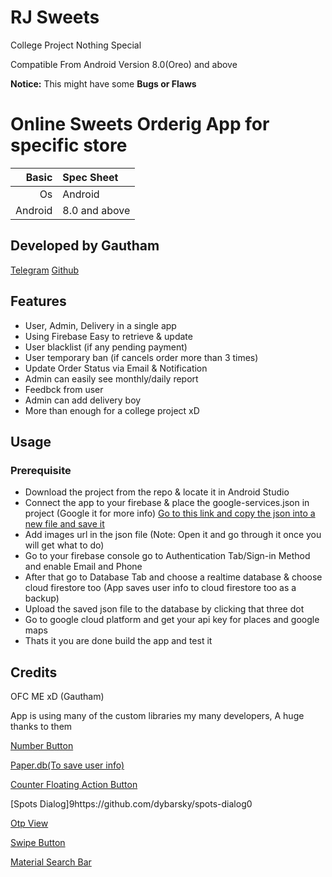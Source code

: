 # RJ Sweets
College Project Nothing Special

Compatible From Android Version 8.0(Oreo) and above

**Notice:** This might have some **Bugs or Flaws**

Online Sweets Orderig App for specific store
=====================================

Basic   | Spec Sheet
-------:|:-------------------------
Os      | Android    
Android | 8.0 and above

## Developed by Gautham
[Telegram](https://t.me/Mellow04)
[Github](https://github.com/GauthamAsir)

## Features
* User, Admin, Delivery in a single app
* Using Firebase Easy to retrieve & update
* User blacklist (if any pending payment)
* User temporary ban (if cancels order more than 3 times)
* Update Order Status via Email & Notification
* Admin can easily see monthly/daily report
* Feedbck from user
* Admin can add delivery boy
* More than enough for a college project xD

## Usage

### Prerequisite
* Download the project from the repo & locate it in Android Studio
* Connect the app to your firebase & place the google-services.json in project (Google it for more info)
[Go to this link and copy the json into a new file and save it](https://raw.githubusercontent.com/GauthamAsir/My-Releases/master/agjsproject-export.json)
* Add images url in the json file (Note: Open it and go through it once you will get what to do)
* Go to your firebase console go to Authentication Tab/Sign-in Method and enable Email and Phone
* After that go to Database Tab and choose a realtime database & choose cloud firestore too (App saves user info to cloud firestore too as a backup)
* Upload the saved json file to the database by clicking that three dot
* Go to google cloud platform and get your api key for places and google maps
* Thats it you are done build the app and test it

## Credits

OFC ME xD (Gautham)

App is using many of the custom libraries my many developers, A huge thanks to them

[Number Button](https://github.com/ashik94vc/ElegantNumberButton)

[Paper.db(To save user info)](https://github.com/pilgr/Paper)

[Counter Floating Action Button](https://github.com/andremion/CounterFab)

[Spots Dialog]9https://github.com/dybarsky/spots-dialog0

[Otp View](https://github.com/mukeshsolanki/android-otpview-pinview)

[Swipe Button](https://github.com/gratusik/AGIKSwipeButton)

[Material Search Bar](https://github.com/mancj/MaterialSearchBar)
